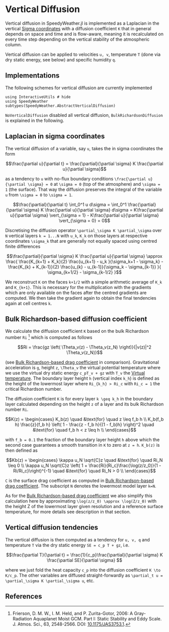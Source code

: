 # Vertical Diffusion

Vertical diffusion in SpeedyWeather.jl is implemented as a Laplacian in
the vertical [Sigma coordinates](@ref) with a diffusion coefficient ``K``
that in general depends on space and time and is flow-aware, meaning
it is recalculated on every time step depending on the vertical stability
of the atmospheric column.

Vertical diffusion can be applied to velocities ``u, v``, temperature ``T``
(done via dry static energy, see below) and specific humidity ``q``.

## Implementations

The following schemes for vertical diffusion are currently implemented

```@example surface_fluxes
using InteractiveUtils # hide
using SpeedyWeather
subtypes(SpeedyWeather.AbstractVerticalDiffusion)
```

`NoVerticalDiffusion` disabled all vertical diffusion,
`BulkRichardsonDiffusion` is explained in the following.

## Laplacian in sigma coordinates

The vertical diffusion of a variable, say ``u``, takes the in
sigma coordinates the form

```math
\frac{\partial u}{\partial t} = \frac{\partial}{\partial \sigma} K
\frac{\partial u}{\partial \sigma}
```

as a tendency to ``u`` with no-flux boundary conditions
``\frac{\partial u}{\partial \sigma} = 0``
at ``\sigma = 0`` (top of the atmosphere) and ``\sigma = 1`` (the surface).
That way the diffusion preserves the integral of the variable ``u`` from
``\sigma = 0`` to ``\sigma = 1``.

```math
\frac{\partial}{\partial t} \int_0^1 u d\sigma  = \int_0^1 \frac{\partial}{\partial \sigma} K
\frac{\partial u}{\partial \sigma} d\sigma = 
K\frac{\partial u}{\partial \sigma} \vert_{\sigma = 1} - K\frac{\partial u}{\partial \sigma} \vert_{\sigma = 0}
= 0
```

Discretising the diffusion operator ``\partial_\sigma K \partial_\sigma`` over ``N``
vertical layers ``k = 1...N`` with ``u_k``, ``K_k`` on those layers at respective
coordinates ``\sigma_k`` that are generally not equally spaced using centred finite differences

```math
\frac{\partial}{\partial \sigma} K \frac{\partial u}{\partial \sigma} \approx
\frac{
    \frac{K_{k+1} + K_k}{2}     \frac{u_{k+1} - u_k    }{\sigma_k+1 - \sigma_k} - 
    \frac{K_{k}   + K_{k-1}}{2} \frac{u_{k}   - u_{k-1}}{\sigma_k   - \sigma_{k-1}}
}{
    \sigma_{k+1/2} - \sigma_{k-1/2}
}
```

We reconstruct ``K`` on the faces ``k+1/2`` with a simple
arithmetic average of ``K_k`` and ``K_{k+1}``. This is necessary for the
multiplication with the gradients which are only available on the faces after the
centred gradients are computed. We then take the gradient again to obtain the final
tendencies again at cell centres ``k``.

## Bulk Richardson-based diffusion coefficient

We calculate the diffusion coefficient ``K`` based on the bulk Richardson number ``Ri``
[^Frierson2006] which is computed as follows

```math
Ri = \frac{gz \left( \Theta_v(z) - \Theta_v(z_N) \right)}{|v(z)|^2 \Theta_v(z_N)}
```

(see [Bulk Richardson-based drag coefficient](@ref) in comparison).
Gravitational acceleration is ``g``, height ``z``, ``\Theta_v`` the virtual
potential temperature where we use the virtual dry static energy
``c_pT_v + gz`` with ``T_v`` the [Virtual temperature](@ref).
The boundary layer height ``h`` (vertical index ``k_h``) is defined as the height
of the lowermost layer where ``Ri_{k_h} > Ri_c`` with ``Ri_c = 1``
the critical Richardson number.

The diffusion coefficient ``K`` is for every layer ``k \geq k_h`` in the boundary
layer calculated depending on the height ``z`` of a layer and its bulk Richardson
number ``Ri``.

```math
K(z) = \begin{cases}
    K_b(z) \quad &\text{for} \quad z \leq f_b h \\
    K_b(f_b h) \frac{z}{f_b h} \left( 1 - \frac{z - f_b h}{(1 - f_b)h} \right)^2
        \quad &\text{for} \quad f_b h < z \leq h \\
\end{cases}
```

with ``f_b = 0.1`` the fraction of the boundary layer height ``h`` above which
the second case guarantees a smooth transition in ``K`` to zero at ``z = h``.
``K_b(z)`` is then defined as

```math
Kb(z) = \begin{cases}
    \kappa u_N \sqrt{C}z \quad &\text{for} \quad Ri_N \leq 0 \\
    \kappa u_N \sqrt{C}z \left( 1 + \frac{Ri}{Ri_c}\frac{\log(z/z_0)}{1 - Ri/Ri_c}\right)^{-1}
        \quad &\text{for} \quad Ri_N > 0 \\
\end{cases}
```

``C`` is the surface drag coefficient as computed in [Bulk Richardson-based drag coefficient](@ref).
The subscript ``N`` denotes the lowermost model layer ``k=N``.

As for the [Bulk Richardson-based drag coefficient](@ref) we also simplify this calculation
here by approximating ``\log(z/z_0) \approx \log(Z/z_0)`` with the height Z of the lowermost layer
given resolution and a reference surface temperature, for more details see description in that section.

## Vertical diffusion tendencies

The vertical diffusion is then computed as a tendency for ``u, v, q`` and temperature ``T`` via the
dry static energy ``SE = c_p T + gz``, i.e.

```math
\frac{\partial T}{\partial t} = \frac{1}{c_p}\frac{\partial}{\partial \sigma} K
\frac{\partial SE}{\partial \sigma} 
```

where we just fold the heat capacity ``c_p`` into the diffusion coefficient ``K \to K/c_p``.
The other variables are diffused straight-forwardly as
``\partial_t u = \partial_\sigma K \partial_\sigma u``, etc.

## References

[^Frierson2006]: Frierson, D. M. W., I. M. Held, and P. Zurita-Gotor, 2006: A Gray-Radiation Aquaplanet Moist GCM. Part I: Static Stability and Eddy Scale. J. Atmos. Sci., 63, 2548-2566. DOI: [10.1175/JAS3753.1](https://doi.org/10.1175/JAS3753.1).